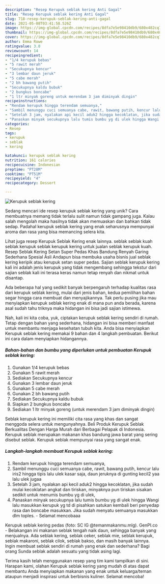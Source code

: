 ```yaml
---
description: "Resep Kerupuk seblak kering Anti Gagal"
title: "Resep Kerupuk seblak kering Anti Gagal"
slug: 718-resep-kerupuk-seblak-kering-anti-gagal
date: 2021-05-08T03:41:58.526Z
image: https://img-global.cpcdn.com/recipes/8dfa7e5e98410db9/680x482cq70/kerupuk-seblak-kering-foto-resep-utama.jpg
thumbnail: https://img-global.cpcdn.com/recipes/8dfa7e5e98410db9/680x482cq70/kerupuk-seblak-kering-foto-resep-utama.jpg
cover: https://img-global.cpcdn.com/recipes/8dfa7e5e98410db9/680x482cq70/kerupuk-seblak-kering-foto-resep-utama.jpg
author: Emma Rowe
ratingvalue: 3.8
reviewcount: 14
recipeingredient:
- "1/4 kerupuk bebas"
- "5 rawit merah"
- "Secukupnya kencur"
- "3 lembar daun jeruk"
- "5 cabe merah"
- "2 bh bawang putih"
- "Secukupnya kaldu bubuk"
- "2 bungkus boncabe"
- "1 ltr minyak goreng untuk merendam 3 jam diminyak dingin"
recipeinstructions:
- "Rendam kerupuk hingga terendam semuanya,"
- "Sambil menunggu cuci semuanya cabe, rawit, bawang putih, kencur lalu iris2 hingga tipis lalu ulek kasar saja, daun jeruknya di gunting kecil2 yaa lalu ulek jugaa"
- "Setelah 3 jam, nyalakan api kecil aduk2 hingga kecoklatan, jika sudah mulai kecoklatan angkat dan tiriskan, minyaknya pun tiriskan sisakan sedikit untuk menumis bumbu yg di ulek,"
- "Panaskan minyak secukupnya lalu tumis bumbu yg di ulek hingga Wangi lalu masukkan kerupuk yg td di pisahkan satukan kembali beri penyedap rasa dan boncabe masukkan. Jika sudah menyatu semuanya masukkan dlm toples. Selamat mencobaaa"
categories:
- Resep
tags:
- kerupuk
- seblak
- kering

katakunci: kerupuk seblak kering 
nutrition: 161 calories
recipecuisine: Indonesian
preptime: "PT28M"
cooktime: "PT51M"
recipeyield: "4"
recipecategory: Dessert

---
```



![Kerupuk seblak kering](https://img-global.cpcdn.com/recipes/8dfa7e5e98410db9/680x482cq70/kerupuk-seblak-kering-foto-resep-utama.jpg)

Sedang mencari ide resep kerupuk seblak kering yang unik? Cara membuatnya memang tidak terlalu sulit namun tidak gampang juga. Kalau salah mengolah maka hasilnya tidak akan memuaskan dan bahkan tidak sedap. Padahal kerupuk seblak kering yang enak seharusnya mempunyai aroma dan rasa yang bisa memancing selera kita.

Lihat juga resep Kerupuk Seblak Kering enak lainnya. seblak seblak kuah seblak kerupuk seblak kerupuk kering untuk jualan seblak kerupuk kuah. Resep Seblak Kering Setan Super Pedas Khas Bandung Renyah Garing Sederhana Spesial Asli Andapun bisa membuka usaha bisnis jual seblak kering keripik atau kerupuk setan super pedas. Sajian seblak kerupuk kering kali ini adalah jenis kerupuk yang tidak mengembang sehingga tekstur dari sajian seblak kali ini terasa keras namun tetap renyah dan nikmat untuk disantap.

Ada beberapa hal yang sedikit banyak berpengaruh terhadap kualitas rasa dari kerupuk seblak kering, mulai dari jenis bahan, kedua pemilihan bahan segar hingga cara membuat dan menyajikannya. Tak perlu pusing jika mau menyiapkan kerupuk seblak kering enak di mana pun anda berada, karena asal sudah tahu triknya maka hidangan ini bisa jadi sajian istimewa.


Nah, kali ini kita coba, yuk, ciptakan kerupuk seblak kering sendiri di rumah. Tetap dengan bahan yang sederhana, hidangan ini bisa memberi manfaat untuk membantu menjaga kesehatan tubuh kita. Anda bisa menyiapkan Kerupuk seblak kering memakai 9 bahan dan 4 langkah pembuatan. Berikut ini cara dalam menyiapkan hidangannya.

<!--inarticleads1-->

##### Bahan-bahan dan bumbu yang diperlukan untuk pembuatan Kerupuk seblak kering:

1. Gunakan 1/4 kerupuk bebas
1. Gunakan 5 rawit merah
1. Sediakan Secukupnya kencur
1. Gunakan 3 lembar daun jeruk
1. Gunakan 5 cabe merah
1. Gunakan 2 bh bawang putih
1. Sediakan Secukupnya kaldu bubuk
1. Siapkan 2 bungkus boncabe
1. Sediakan 1 ltr minyak goreng (untuk merendam 3 jam diminyak dingin)


Seblak kerupuk kering ini memiliki cita rasa yang khas dan sangat menggoda selera untuk mengunyahnya. Beli Produk Kerupuk Seblak Berkualitas Dengan Harga Murah dari Berbagai Pelapak di Indonesia. Kerupuk seblak merupakan makanan khas bandung jawa barat yang sering disebut seblak. Kerupuk seblak mempunyai rasa yang sangat enak. 

<!--inarticleads2-->

##### Langkah-langkah membuat Kerupuk seblak kering:

1. Rendam kerupuk hingga terendam semuanya,
1. Sambil menunggu cuci semuanya cabe, rawit, bawang putih, kencur lalu iris2 hingga tipis lalu ulek kasar saja, daun jeruknya di gunting kecil2 yaa lalu ulek jugaa
1. Setelah 3 jam, nyalakan api kecil aduk2 hingga kecoklatan, jika sudah mulai kecoklatan angkat dan tiriskan, minyaknya pun tiriskan sisakan sedikit untuk menumis bumbu yg di ulek,
1. Panaskan minyak secukupnya lalu tumis bumbu yg di ulek hingga Wangi lalu masukkan kerupuk yg td di pisahkan satukan kembali beri penyedap rasa dan boncabe masukkan. Jika sudah menyatu semuanya masukkan dlm toples. - Selamat mencobaaa


Kerupuk seblak kering pedas (foto: SC IG @temanmakanmu.mlg). GenPI.co - Belakangan ini makanan seblak tengah naik daun, sehingga banyak yang menjualnya. Ada seblak kering, seblak ceker, seblak mie, seblak kerupuk, seblak makaroni, seblak cilok, seblak bakso, dan masih banyak lainnya. Ingin membuat seblak sendiri di rumah yang enak dan sederhana? Bagi orang Sunda seblak adalah sesuatu yang tidak asing lagi. 

Terima kasih telah menggunakan resep yang tim kami tampilkan di sini. Harapan kami, olahan Kerupuk seblak kering yang mudah di atas dapat membantu Anda menyiapkan makanan yang enak untuk keluarga/teman ataupun menjadi inspirasi untuk berbisnis kuliner. Selamat mencoba!
